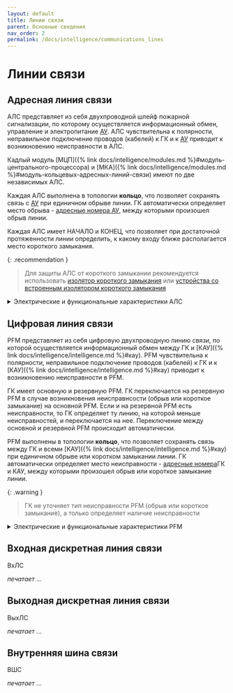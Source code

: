 ```yaml
---
layout: default
title: Линии связи
parent: Основные сведения
nav_order: 2
permalink: /docs/intelligence/communications_lines
---
```


# Линии связи

## Адресная линия связи
АЛС представляет из себя двухпроводной шлейф пожарной сигнализации, по которому осуществляется информационный обмен, управление и электропитание <a href="/gk_manual/docs/global_system#адресное-устройство">АУ</a>. АЛС чувствительна к полярности, неправильное подключение проводов (кабелей) к ГК и к <a href="/gk_manual/docs/global_system#адресное-устройство">АУ</a> приводит к возникновению неисправности в АЛС. 

Кадлый модуль [МЦП]({% link docs/intelligence/modules.md %}#модуль-центрального-процессора) и [МКА]({% link docs/intelligence/modules.md %}#модуль-кольцевых-адресных-линий-связи) имеют по две независимых АЛС.

Каждая АЛС выполнена в топологии **кольцо**, что позволяет сохранять связь с <a href="/gk_manual/docs/global_system#адресное-устройство">АУ</a> при единичном обрыве линии. ГК автоматически определяет место обрыва - <a href="/gk_manual/docs/global_system#адресный-номер-ау">адресные номера АУ</a>, между которыми произошел обрыв линии.

Каждая АЛС имеет НАЧАЛО и КОНЕЦ, что позволяет при достаточной протяженности линии определить, к какому входу ближе располагается место короткого замыкания.

{: .recommendation }
> Для защиты АЛС от короткого замыкании рекомендуется использовать <a href="/gk_manual/docs/global_system/address_devices#изолятор-короткого-замыкания-ми-r2">изолятор короткого замыкания</a> или <a href="/gk_manual/docs/global_system/address_devices#устройства-с-изолятором-короткого-замыкания">устройства со встроенным изолятором короткого замыкания</a>

<details markdown="block">
  <summary>
  Электрические и функциональные характеристики АЛС
  </summary>
   
|**Характеристика**|**Значение**|
|:---|:---:|
| Максимальное количество подключаемых <a href="/gk_manual/docs/global_system#адресное-устройство">АУ</a> к одной АЛС | 250 |
| Выходное напряжение на клеммах АЛС, В | 23±3,6 |
| Максимальная длина сегмента АЛС, м | 400 |
| Максимальная суммарная длина АЛС, м | 100000 |
| Максимальное сопротивление кабеля сегмента АЛС, Ом | 50 |
| Минимальное сопротивление изоляции кабеля АЛС, Ом | 50000 |
| Максимальная удельная емкость кабеля АЛС, пФ/м | 80 |

{: .note }
> Сегментом АЛС считается участок кабеля ГК — <a href="/gk_manual/docs/global_system#адресное-устройство">АУ</a> и <a href="/gk_manual/docs/global_system#адресное-устройство">АУ</a> — <a href="/gk_manual/docs/global_system#адресное-устройство">АУ</a>

</details>

## Цифровая линия связи
PFM представляет из себя цифровую двухпроводную линию связи, по которой осуществляется информационный обмен между ГК и [КАУ]({% link docs/intelligence/intelligence.md %}#кау). PFM чувствительна к полярности, неправильное подключение проводов (кабелей) к ГК и к [КАУ]({% link docs/intelligence/intelligence.md %}#кау) приводит к возникновению неисправности в PFM.

ГК имеет основную и резервную PFM. ГК переключается на резервную PFM в случае возникновения неисправнсости (обрыв или короткое замыкание) на основной PFM. Если и на резервной PFM есть неисправности, то ГК определяет ту линию, на которой меньше неисправностей, и переключается на нее. Переключение между основной и резервной PFM происходит автоматически.

PFM выполнены в топологии **кольцо**, что позволяет сохранять связь между ГК и всеми [КАУ]({% link docs/intelligence/intelligence.md %}#кау) при единичном обрыве или коротком замыкании линии. ГК автоматически определяет место неисправности - <a href="/gk_manual/docs/global_system#адресный-номер-гк-и-кау">адресные номера</a>ГК и КАУ, между которыми произошел обрыв или короткое замыкание линии.

{: .warning }
> ГК не уточняет тип неисправности PFM (обрыв или короткое замыкание), а только определяет наличие неисправности

<details markdown="block">
  <summary>
  Электрические и функциональные характеристики PFM
  </summary>
   
|**Характеристика**|**Значение**|
|:---|:---:|
| Максимальное количество подключенных ГК и [КАУ]({% link docs/intelligence/intelligence.md %}#кау) по олной PFM | 65 |
| Максимальная длина сегмента PFM, м | 1000 |
| Максимальная суммарная длина PFM, м | 65000 |
| Минимальное сопротивление изоляции кабеля PFM, кОм | 50 |
| Максимальная удельная емкость кабеля PFM, пФ/м | 80 |

{: .note }
> Сегментом PFM считается участок кабеля ГК — [КАУ]({% link docs/intelligence/intelligence.md %}#кау) и [КАУ]({% link docs/intelligence/intelligence.md %}#кау) — [КАУ]({% link docs/intelligence/intelligence.md %}#кау)

</details>

## Входная дискретная линия связи
ВхЛС

_печатает_ ...

## Выходная дискретная линия связи
ВыхЛС

_печатает_ ...

## Внутренняя шина связи
ВШС

_печатает_ ...
